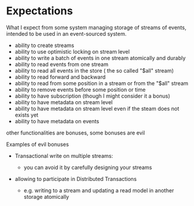 # Expectations 

What I expect from some system managing storage of streams of events, intended to be used in an event-sourced system.

- ability to create streams
- ability to use optimistic locking on stream level
- ability to write a batch of events in one stream atomically and durably
- ability to read events from one stream 
- ability to read all events in the store ( the so called "$all" stream)
- ability to read forward and backward
- ability to read from some position in a stream or from the "$all" stream
- ability to remove events before some position or time
- ability to have subscription (though I might consider it a bonus)
- ability to have metadata on stream level   
- ability to have metadata on stream level even if the steam does not exists yet
- ability to have metadata on events

other functionalities are bonuses, some bonuses are evil

Examples of evil bonuses  
- Transactional write on multiple streams:
  - you can avoid it by carefully designing your streams
  
- allowing to participate in Distributed Transactions
  - e.g. writing to a stream and updating a read model in another storage atomically
